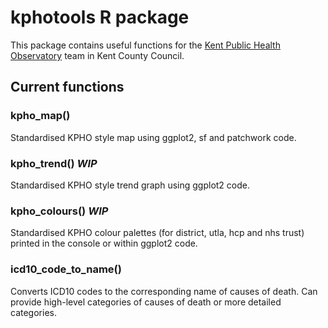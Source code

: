 # kphotools R package
This package contains useful functions for the [Kent Public Health Observatory](https://www.kpho.org.uk/) team in Kent County Council.

## Current functions
### kpho_map()  
Standardised KPHO style map using ggplot2, sf and patchwork code.
### kpho_trend() ***WIP***  
Standardised KPHO style trend graph using ggplot2 code.
### kpho_colours() ***WIP***  
Standardised KPHO colour palettes (for district, utla, hcp and nhs trust) printed in the console or within ggplot2 code.  
### icd10_code_to_name()  
Converts ICD10 codes to the corresponding name of causes of death. Can provide high-level categories of causes of death or more detailed categories.
